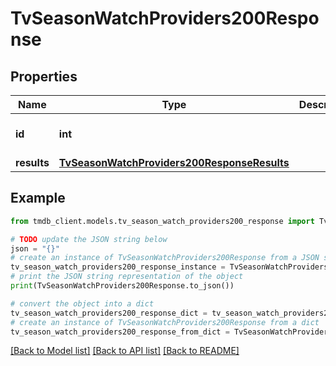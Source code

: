 # TvSeasonWatchProviders200Response


## Properties

Name | Type | Description | Notes
------------ | ------------- | ------------- | -------------
**id** | **int** |  | [optional] [default to 0]
**results** | [**TvSeasonWatchProviders200ResponseResults**](TvSeasonWatchProviders200ResponseResults.md) |  | [optional] 

## Example

```python
from tmdb_client.models.tv_season_watch_providers200_response import TvSeasonWatchProviders200Response

# TODO update the JSON string below
json = "{}"
# create an instance of TvSeasonWatchProviders200Response from a JSON string
tv_season_watch_providers200_response_instance = TvSeasonWatchProviders200Response.from_json(json)
# print the JSON string representation of the object
print(TvSeasonWatchProviders200Response.to_json())

# convert the object into a dict
tv_season_watch_providers200_response_dict = tv_season_watch_providers200_response_instance.to_dict()
# create an instance of TvSeasonWatchProviders200Response from a dict
tv_season_watch_providers200_response_from_dict = TvSeasonWatchProviders200Response.from_dict(tv_season_watch_providers200_response_dict)
```
[[Back to Model list]](../README.md#documentation-for-models) [[Back to API list]](../README.md#documentation-for-api-endpoints) [[Back to README]](../README.md)


